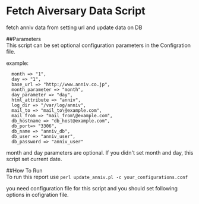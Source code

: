 # Fetch Aiversary Data Script 
fetch anniv data from setting url and update data on DB

##Parameters  
This script can be set optional configuration parameters in the Configration file.

example:  
```  
  month => "1",
  day => "1",
  base_url => "http://www.anniv.co.jp",
  month_parameter => "month",
  day_parameter => "day",
  html_attribute => "anniv",
  log_dir => "/var/log/anniv",
  mail_to => "mail_to\@example.com",
  mail_from => "mail_from\@example.com",
  db_hostname => "db_host@example.com",
  db_port=> "3306",
  db_name => "anniv_db",
  db_user => "anniv_user",
  db_password => "anniv_user"
```
month and day parameters are optional. If you didn't set month and day, this script set current date.
  
##How To Run  
To run this report use `perl update_anniv.pl -c your_configurations.conf`

 you need configuration file for this script and you should set following options in cofigration file.

